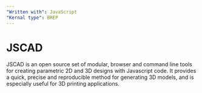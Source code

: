 ```yaml
---
"Written with": JavaScript
"Kernal type": BREP
---
```

# JSCAD

JSCAD is an open source set of modular, browser and command line tools for creating parametric 2D and 3D designs with Javascript code. It provides a quick, precise and reproducible method for generating 3D models, and is especially useful for 3D printing applications.
